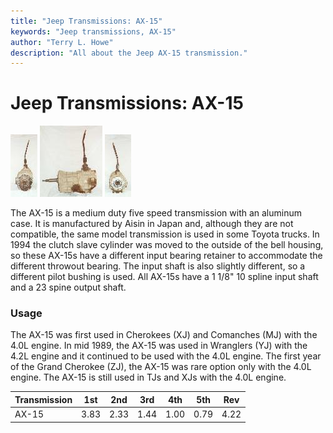 ```yaml
---
title: "Jeep Transmissions: AX-15"
keywords: "Jeep transmissions, AX-15"
author: "Terry L. Howe"
description: "All about the Jeep AX-15 transmission."
---
```

# Jeep Transmissions: AX-15

[![AX-15 front](/images/transmission/factory/ax15f_.jpg)](/images/transmission/factory/ax15f.jpg) [![AX-15 side](/images/transmission/factory/ax15s_.jpg)](/images/transmission/factory/ax15s.jpg) [![AX-15 back](/images/transmission/factory/ax15b_.jpg)](/images/transmission/factory/ax15b.jpg)   

The AX-15 is a medium duty five speed transmission with an aluminum case. It is manufactured by Aisin in Japan and, although they are not compatible, the same model transmission is used in some Toyota trucks. In 1994 the clutch slave cylinder was moved to the outside of the bell housing, so these AX-15s have a different input bearing retainer to accommodate the different throwout bearing. The input shaft is also slightly different, so a different pilot bushing is used. All AX-15s have a 1 1/8" 10 spline input shaft and a 23 spine output shaft.

### Usage

The AX-15 was first used in Cherokees (XJ) and Comanches (MJ) with the 4.0L engine. In mid 1989, the AX-15 was used in Wranglers (YJ) with the 4.2L engine and it continued to be used with the 4.0L engine. The first year of the Grand Cherokee (ZJ), the AX-15 was rare option only with the 4.0L engine. The AX-15 is still used in TJs and XJs with the 4.0L engine.

| Transmission | 1st  | 2nd  | 3rd  | 4th  | 5th  | Rev  |
|--------------|------|------|------|------|------|------|
| AX-15        | 3.83 | 2.33 | 1.44 | 1.00 | 0.79 | 4.22 |